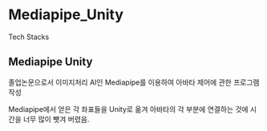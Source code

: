 # Mediapipe_Unity


Tech Stacks

Mediapipe
Unity
-------------------------------
졸업논문으로서 이미지처리 AI인 Mediapipe를 이용하여 아바타 제어에 관한 프로그램 작성

Mediapipe에서 얻은 각 좌표들을 Unity로 옮겨 아바타의 각 부분에 연결하는 것에 시간을 너무 많이 뺏겨 버렸음.



